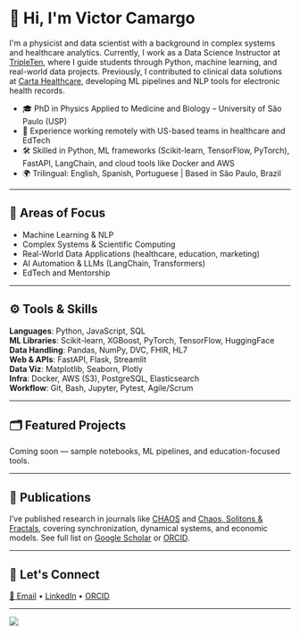# 👋 Hi, I'm Victor Camargo

I'm a physicist and data scientist with a background in complex systems and healthcare analytics. Currently, I work as a Data Science Instructor at [TripleTen](https://tripleten.com), where I guide students through Python, machine learning, and real-world data projects. Previously, I contributed to clinical data solutions at [Carta Healthcare](https://www.carta.healthcare), developing ML pipelines and NLP tools for electronic health records.

- 🎓 PhD in Physics Applied to Medicine and Biology – University of São Paulo (USP)
- 💼 Experience working remotely with US-based teams in healthcare and EdTech
- 🛠 Skilled in Python, ML frameworks (Scikit-learn, TensorFlow, PyTorch), FastAPI, LangChain, and cloud tools like Docker and AWS
- 🌍 Trilingual: English, Spanish, Portuguese | Based in São Paulo, Brazil

---

## 🔬 Areas of Focus

- Machine Learning & NLP  
- Complex Systems & Scientific Computing  
- Real-World Data Applications (healthcare, education, marketing)  
- AI Automation & LLMs (LangChain, Transformers)  
- EdTech and Mentorship

---

## ⚙️ Tools & Skills

**Languages**: Python, JavaScript, SQL  
**ML Libraries**: Scikit-learn, XGBoost, PyTorch, TensorFlow, HuggingFace  
**Data Handling**: Pandas, NumPy, DVC, FHIR, HL7  
**Web & APIs**: FastAPI, Flask, Streamlit  
**Data Viz**: Matplotlib, Seaborn, Plotly  
**Infra**: Docker, AWS (S3), PostgreSQL, Elasticsearch  
**Workflow**: Git, Bash, Jupyter, Pytest, Agile/Scrum

---

## 🗂 Featured Projects

Coming soon — sample notebooks, ML pipelines, and education-focused tools.

---

## 🧪 Publications

I’ve published research in journals like [CHAOS](https://pubs.aip.org/aip/cha) and [Chaos, Solitons & Fractals](https://www.sciencedirect.com/journal/chaos-solitons-and-fractals), covering synchronization, dynamical systems, and economic models. See full list on [Google Scholar](https://scholar.google.com/citations?user=rotxSnAAAAAJ&hl=pt-BR) or [ORCID](https://orcid.org/0000-0002-8974-2988).

---

## 🤝 Let's Connect

[📧 Email](mailto:victor.camargo.molina@gmail.com) • [LinkedIn](https://www.linkedin.com/in/victor-ecm) • [ORCID](https://orcid.org/0000-0002-8974-2988)

---

![](https://github-readme-stats.vercel.app/api?username=viktorcamargo&theme=radical&hide_border=false&include_all_commits=true&count_private=true)


